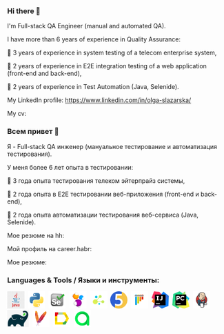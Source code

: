 ### Hi there 👋

I'm Full-stack QA Engineer (manual and automated QA).

I have more than 6 years of experience in Quality Assurance:

 :small_blue_diamond: 3 years of experience in system testing of a telecom enterprise system, 
 
 :small_blue_diamond: 2 years of experience in E2E integration testing of a web application (front-end and back-end), 
 
 :small_blue_diamond: 2 years of experience in Test Automation (Java, Selenide).

My LinkedIn profile: https://www.linkedin.com/in/olga-slazarska/

My cv:

### Всем привет 👋

Я - Full-stack QA инженер (мануальное тестирование и автоматизация тестирования).

У меня более 6 лет опыта в тестировании:

 :small_blue_diamond: 3 года опыта тестирования телеком эйтерпрайз системы, 
 
 :small_blue_diamond: 2 года опыта в E2E тестировании веб-приложения (front-end и back-end), 
 
 :small_blue_diamond: 2 года опыта автоматизации тестирования веб-сервиса (Java, Selenide).

Мое резюме на hh: 

Мой профиль на career.habr:

Мое резюме:

### Languages & Tools / Языки и инструменты:
<div>
<img src="https://github.com/slazarska/slazarska/blob/main/img/Java.jpg" title="Java" alt="Java" width="40" height="40"/>&nbsp;
<img src="https://github.com/slazarska/slazarska/blob/main/img/python.svg" title="Python" alt="Python" width="40" height="40"/>&nbsp;
<img src="https://github.com/slazarska/slazarska/blob/main/img/selenium.svg" title="Selenium" alt="Selenium" width="40" height="40"/>&nbsp;
<img src="https://github.com/slazarska/slazarska/blob/main/img/Selenide.png" title="Selenide" alt="Selenide" width="40" height="40"/>&nbsp;
<img src="https://github.com/slazarska/slazarska/blob/main/img/selene.png" title="Selene" alt="Selene" width="40" height="40"/>&nbsp;
<img src="https://github.com/slazarska/slazarska/blob/main/img/JUnit5.png" title="JUnit5" alt="JUnit5" width="40" height="40"/>&nbsp;
<img src="https://github.com/slazarska/slazarska/blob/main/img/pytest.svg" title="Pytest" alt="Pytest" width="40" height="40"/>&nbsp;
<img src="https://github.com/slazarska/slazarska/blob/main/img/IntelliJ_IDEA.png" title="IntelliJ IDEA" alt="IntelliJ IDEA" width="40" height="40"/>&nbsp;
<img src="https://github.com/slazarska/slazarska/blob/main/img/pycharm.svg" title="PyCharm" alt="PyCharm" width="40" height="40"/>&nbsp;
<img src="https://github.com/slazarska/slazarska/blob/main/img/jenkins.svg" title="Jenkins" alt="Jenkins" width="40" height="40"/>&nbsp;
<img src="https://github.com/slazarska/slazarska/blob/main/img/Gradle.jpg" title="Gradle" alt="Gradle" width="50" height="40"/>&nbsp;
<img src="https://github.com/slazarska/slazarska/blob/main/img/maven.png" title="Maven" alt="Maven" width="40" height="40"/>&nbsp;
<img src="https://github.com/slazarska/slazarska/blob/main/img/Allure_Report.png" title="Allure Report" alt="Allure Report" width="40" height="40"/>&nbsp;
<img src="https://github.com/slazarska/slazarska/blob/main/img/AllureTestOps.png" title="AllureTestOps" alt="AllureTestOps" width="40" height="40"/>&nbsp;
</div>
